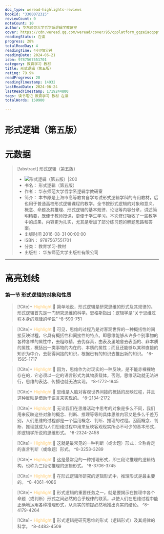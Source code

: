 ```yaml
---
doc_type: weread-highlights-reviews
bookId: "3300072315"
reviewCount: 0
noteCount: 10
author: 华东师范大学哲学系逻辑学教研室
cover: https://cdn.weread.qq.com/weread/cover/95/cpplatform_gqzeiacqopfnshlvk8vvbv/t7_cpplatform_gqzeiacqopfnshlvk8vvbv1695712312.jpg
readingStatus: 在读
progress: 28%
totalReadDay: 4
readingTime: 4小时8分钟
readingDate: 2024-06-21
isbn: 9787567551701
category: 教育学习 教材
title: 形式逻辑（第五版）
rating: 79.9%
readProgress: 28
readingTimestamp: 14932
lastReadDate: 2024-06-24
lastReadTimestamp: 1719244800
tags: 读书笔记 教育学习 教材 在读
totalWords: 159900

---
```


# 形式逻辑（第五版）

# 元数据
> [!abstract] 形式逻辑（第五版）
> - ![ 形式逻辑（第五版）|200](https://cdn.weread.qq.com/weread/cover/95/cpplatform_gqzeiacqopfnshlvk8vvbv/t7_cpplatform_gqzeiacqopfnshlvk8vvbv1695712312.jpg)
> - 书名： 形式逻辑（第五版）
> - 作者： 华东师范大学哲学系逻辑学教研室
> - 简介： 本书原是上海市高等教育自学考试形式逻辑学科的专用教材，后也用于普通高校形式逻辑课程的教学。全书按形式逻辑的对象和意义、概念、命题及其推理、形式逻辑的基本规律、论证等内容分章，讲述简明精要，既便于教师授课，更便于学生学习。本次修订吸收了一些教学中的成果，内容更为扎实，尤其是增加了部分练习题的解题思路和答案。
> - 出版时间 2016-08-31 00:00:00
> - ISBN： 9787567551701
> - 分类： 教育学习-教材
> - 出版社： 华东师范大学出版社有限公司



---

# 高亮划线

### 第一节 形式逻辑的对象和性质

> [!Cite]+ <span style="color: #ffce78;">Highlight</span>
> 📌 简单地说，形式逻辑是研究思维的形式及其规律的。形式逻辑首先是一门研究思维的科学。恩格斯指出：逻辑学是“关于思维过程本身的规律的学说”
> ^8-590-751

> [!Cite]+ <span style="color: #ffce78;">Highlight</span>
> 📌 可见，思维的过程乃是对客观世界的一种概括性的间接反映过程，它具有概括性和间接性的特点。即思维能够从许多个别事物的各种各样的属性中，去粗取精，去伪存真，由表及里地舍去表面的、非本质的属性，概括出一类事物的内在的、本质的属性；而且还能够以某种直接的知识为中介，去获得间接的知识，根据已有的知识去推出新的知识。
> ^8-1565-1717

> [!Cite]+ <span style="color: #ffce78;">Highlight</span>
> 📌 因为，思维作为对现实的一种反映，是不能赤裸裸地存在的，它必须以一定的语言形式为其物质载体，否则，思维活动就无法进行，思维的表达、传播也就无法实现。
> ^8-1772-1845

> [!Cite]+ <span style="color: #ffce78;">Highlight</span>
> 📌 思维是人脑对客观世界间接的概括的反映过程，并且这种反映是借助于语言来实现的。
> ^8-2134-2172

> [!Cite]+ <span style="color: #ffce78;">Highlight</span>
> 📌 无论我们在思维活动中思考的对象是多么不同，我们用来反映这些对象的概念、判断、推理等等的具体思维内容又是多么千差万别，人们思维的过程都是一个运用概念、判断、推理的过程。因而概念、判断、推理就成为人们思维过程中用来反映客观现实所必不可少的基本形式，即逻辑学所说的思维形式。
> ^8-2324-2458

> [!Cite]+ <span style="color: #ffce78;">Highlight</span>
> 📌 这就是最常见的一种判断（或命题）形式：全称肯定的直言判断（或命题）形式。
> ^8-3253-3289

> [!Cite]+ <span style="color: #ffce78;">Highlight</span>
> 📌 这是最常见的一种推理形式，即三段论推理的逻辑结构，也称为三段论推理的逻辑形式。
> ^8-3706-3745

> [!Cite]+ <span style="color: #ffce78;">Highlight</span>
> 📌 在形式逻辑所研究的逻辑形式中，推理形式是最主要的。
> ^8-4061-4086

> [!Cite]+ <span style="color: #ffce78;">Highlight</span>
> 📌 形式逻辑的重要任务之一，就是要揭示在推理中各个命题（或判断）形式之间必然的合乎规律的联系，以使人们在思维过程中能正确地运用各种推理形式，从真实的前提必然地推出真实的结论。
> ^8-4179-4264

> [!Cite]+ <span style="color: #ffce78;">Highlight</span>
> 📌 形式逻辑是研究思维的形式（逻辑形式）及其规律的科学。
> ^8-4483-4509

